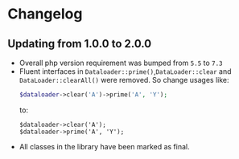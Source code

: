 # Changelog

## Updating from 1.0.0 to 2.0.0
 - Overall php version requirement was bumped from `5.5` to `7.3`
 - Fluent interfaces in `Dataloader::prime()`,`DataLoader::clear` and `DataLoader::clearAll()` were removed. So change usages like:
    ```php
    $dataloader->clear('A')->prime('A', 'Y');
    ```
    to:
    ```
    $dataloader->clear('A');
    $dataloader->prime('A', 'Y');
    ```
 - All classes in the library have been marked as final.